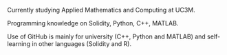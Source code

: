 Currently studying Applied Mathematics and Computing at UC3M. 

Programming knowledge on Solidity, Python, C++, MATLAB.

Use of GitHub is mainly for university (C++, Python and MATLAB) and self-learning in other languages (Solidity and R).
